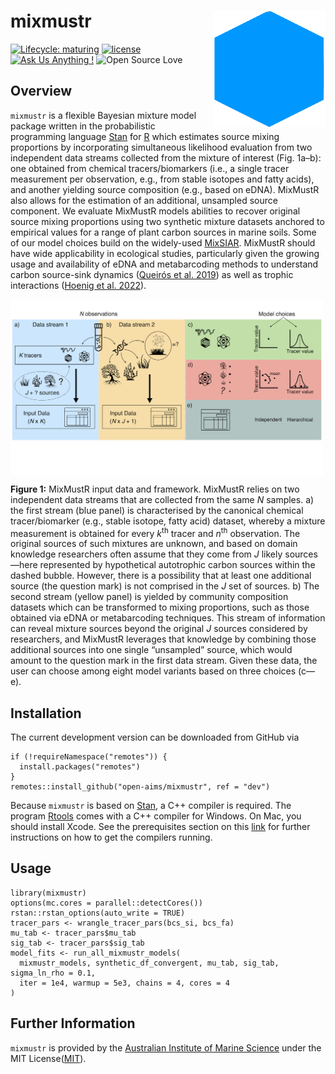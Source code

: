 <!-- README.md is generated from README.Rmd. Please edit that file -->

# mixmustr <img src="man/figures/logo.png" width = 180 alt="mixmustr Logo" align="right" />

<!-- badges: start -->

[![Lifecycle:
maturing](https://img.shields.io/badge/lifecycle-maturing-blue.svg)](https://lifecycle.r-lib.org/articles/stages.html)
[![license](https://img.shields.io/badge/license-MIT%20+%20file%20LICENSE-lightgrey.svg)](https://choosealicense.com/)
[![Ask Us Anything
!](https://img.shields.io/badge/Ask%20us-anything-1abc9c.svg)](https://github.com/open-AIMS/mixmustr/issues/new)
![Open Source
Love](https://badges.frapsoft.com/os/v2/open-source.svg?v=103)
<!-- badges: end -->

## Overview

`mixmustr` is a flexible Bayesian mixture model package written in the
probabilistic programming language [Stan](https://mc-stan.org/) for
[R](https://www.r-project.org/) which estimates source mixing
proportions by incorporating simultaneous likelihood evaluation from two
independent data streams collected from the mixture of interest (Fig.
1a–b): one obtained from chemical tracers/biomarkers (i.e., a single
tracer measurement per observation, e.g., from stable isotopes and fatty
acids), and another yielding source composition (e.g., based on eDNA).
MixMustR also allows for the estimation of an additional, unsampled
source component. We evaluate MixMustR models abilities to recover
original source mixing proportions using two synthetic mixture datasets
anchored to empirical values for a range of plant carbon sources in
marine soils. Some of our model choices build on the widely-used
[MixSIAR](https://github.com/brianstock/MixSIAR). MixMustR should have
wide applicability in ecological studies, particularly given the growing
usage and availability of eDNA and metabarcoding methods to understand
carbon source-sink dynamics ([Queirós et
al. 2019](https://esajournals.onlinelibrary.wiley.com/doi/10.1002/ecm.1366))
as well as trophic interactions ([Hoenig et
al. 2022](https://onlinelibrary.wiley.com/doi/abs/10.1111/mec.16688)).

<img src="man/figures/diagram.png" width = 500 alt="mixmustr Logo" align="center" />

**Figure 1:** MixMustR input data and framework. MixMustR relies on two
independent data streams that are collected from the same *N* samples.
a) the first stream (blue panel) is characterised by the canonical
chemical tracer/biomarker (e.g., stable isotope, fatty acid) dataset,
whereby a mixture measurement is obtained for every *k*<sup>th</sup>
tracer and *n*<sup>th</sup> observation. The original sources of such
mixtures are unknown, and based on domain knowledge researchers often
assume that they come from *J* likely sources—here represented by
hypothetical autotrophic carbon sources within the dashed bubble.
However, there is a possibility that at least one additional source (the
question mark) is not comprised in the *J* set of sources. b) The second
stream (yellow panel) is yielded by community composition datasets which
can be transformed to mixing proportions, such as those obtained via
eDNA or metabarcoding techniques. This stream of information can reveal
mixture sources beyond the original *J* sources considered by
researchers, and MixMustR leverages that knowledge by combining those
additional sources into one single “unsampled” source, which would
amount to the question mark in the first data stream. Given these data,
the user can choose among eight model variants based on three choices
(c—e).

## Installation

The current development version can be downloaded from GitHub via

    if (!requireNamespace("remotes")) {
      install.packages("remotes")
    }
    remotes::install_github("open-aims/mixmustr", ref = "dev")

Because `mixmustr` is based on [Stan](https://mc-stan.org/), a C++
compiler is required. The program
[Rtools](https://cran.r-project.org/bin/windows/Rtools/) comes with a
C++ compiler for Windows. On Mac, you should install Xcode. See the
prerequisites section on this
[link](https://github.com/stan-dev/rstan/wiki/RStan-Getting-Started) for
further instructions on how to get the compilers running.

## Usage

    library(mixmustr)
    options(mc.cores = parallel::detectCores())
    rstan::rstan_options(auto_write = TRUE)
    tracer_pars <- wrangle_tracer_pars(bcs_si, bcs_fa)
    mu_tab <- tracer_pars$mu_tab
    sig_tab <- tracer_pars$sig_tab
    model_fits <- run_all_mixmustr_models(
      mixmustr_models, synthetic_df_convergent, mu_tab, sig_tab, sigma_ln_rho = 0.1,
      iter = 1e4, warmup = 5e3, chains = 4, cores = 4
    )

## Further Information

`mixmustr` is provided by the [Australian Institute of Marine
Science](https://www.aims.gov.au/) under the MIT
License([MIT](https://opensource.org/license/mit/)).
